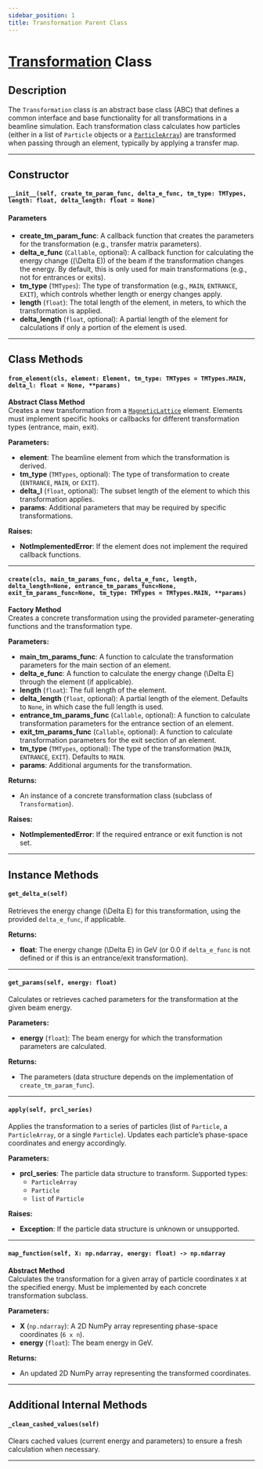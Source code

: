 ```yaml
---
sidebar_position: 1
title: Transformation Parent Class
---
```


# [Transformation](https://github.com/ocelot-collab/ocelot/blob/master/ocelot/cpbd/transformations/transformation.py#L22) Class

## Description

The `Transformation` class is an abstract base class (ABC) that defines a common interface and base functionality 
for all transformations in a beamline simulation. Each transformation class calculates how particles 
(either in a list of `Particle` objects or a [`ParticleArray`](../OCELOT%20fundamentals/particle-array.md)) are transformed 
when passing through an element, typically by applying a transfer map.

---

## Constructor

#### `__init__(self, create_tm_param_func, delta_e_func, tm_type: TMTypes, length: float, delta_length: float = None)`

#### Parameters
- **create_tm_param_func**: A callback function that creates the parameters for the transformation (e.g., transfer matrix parameters).
- **delta_e_func** (`Callable`, optional): A callback function for calculating the energy change (\(\Delta E\)) of the beam if the transformation changes the energy. By default, this is only used for main transformations (e.g., not for entrances or exits).
- **tm_type** (`TMTypes`): The type of transformation (e.g., `MAIN`, `ENTRANCE`, `EXIT`), which controls whether length or energy changes apply.
- **length** (`float`): The total length of the element, in meters, to which the transformation is applied.
- **delta_length** (`float`, optional): A partial length of the element for calculations if only a portion of the element is used.

---

## Class Methods

#### `from_element(cls, element: Element, tm_type: TMTypes = TMTypes.MAIN, delta_l: float = None, **params)`
**Abstract Class Method**  
Creates a new transformation from a [`MagneticLattice`](../OCELOT%20fundamentals/magnet-lattice.md) element. Elements must implement specific hooks or callbacks for different transformation types (entrance, main, exit).

**Parameters:**
- **element**: The beamline element from which the transformation is derived.
- **tm_type** (`TMTypes`, optional): The type of transformation to create (`ENTRANCE`, `MAIN`, or `EXIT`).  
- **delta_l** (`float`, optional): The subset length of the element to which this transformation applies.  
- **params**: Additional parameters that may be required by specific transformations.

**Raises:**
- **NotImplementedError**: If the element does not implement the required callback functions.

---

#### `create(cls, main_tm_params_func, delta_e_func, length, delta_length=None, entrance_tm_params_func=None, exit_tm_params_func=None, tm_type: TMTypes = TMTypes.MAIN, **params)`
**Factory Method**  
Creates a concrete transformation using the provided parameter-generating functions and the transformation type.

**Parameters:**
- **main_tm_params_func**: A function to calculate the transformation parameters for the main section of an element.
- **delta_e_func**: A function to calculate the energy change \(\Delta E\) through the element (if applicable).
- **length** (`float`): The full length of the element.
- **delta_length** (`float`, optional): A partial length of the element. Defaults to `None`, in which case the full length is used.
- **entrance_tm_params_func** (`Callable`, optional): A function to calculate transformation parameters for the entrance section of an element.
- **exit_tm_params_func** (`Callable`, optional): A function to calculate transformation parameters for the exit section of an element.
- **tm_type** (`TMTypes`, optional): The type of the transformation (`MAIN`, `ENTRANCE`, `EXIT`). Defaults to `MAIN`.
- **params**: Additional arguments for the transformation.

**Returns:**
- An instance of a concrete transformation class (subclass of `Transformation`).

**Raises:**
- **NotImplementedError**: If the required entrance or exit function is not set.

---

## Instance Methods

#### `get_delta_e(self)`
Retrieves the energy change \(\Delta E\) for this transformation, using the provided `delta_e_func`, if applicable.

**Returns:**
- **float**: The energy change \(\Delta E\) in GeV (or 0.0 if `delta_e_func` is not defined or if this is an entrance/exit transformation).

---

#### `get_params(self, energy: float)`
Calculates or retrieves cached parameters for the transformation at the given beam energy.

**Parameters:**
- **energy** (`float`): The beam energy for which the transformation parameters are calculated.

**Returns:**
- The parameters (data structure depends on the implementation of `create_tm_param_func`).

---

#### `apply(self, prcl_series)`
Applies the transformation to a series of particles (list of `Particle`, a `ParticleArray`, or a single `Particle`). Updates each particle’s phase-space coordinates and energy accordingly.

**Parameters:**
- **prcl_series**: The particle data structure to transform. Supported types:
  - `ParticleArray`
  - `Particle`
  - `list` of `Particle`

**Raises:**
- **Exception**: If the particle data structure is unknown or unsupported.

---

#### `map_function(self, X: np.ndarray, energy: float) -> np.ndarray`
**Abstract Method**  
Calculates the transformation for a given array of particle coordinates `X` at the specified energy. Must be implemented by each concrete transformation subclass.

**Parameters:**
- **X** (`np.ndarray`): A 2D NumPy array representing phase-space coordinates (`6 x n`).
- **energy** (`float`): The beam energy in GeV.

**Returns:**
- An updated 2D NumPy array representing the transformed coordinates.

---

## Additional Internal Methods

#### `_clean_cashed_values(self)`
Clears cached values (current energy and parameters) to ensure a fresh calculation when necessary.

---


